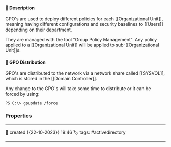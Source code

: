 
#### 📔 Description

GPO's are used to deploy different policies for each [[Organizational Unit]], meaning having different configurations and security baselines to [[Users]] depending on their department.

They are managed with the tool "Group Policy Management". Any policy applied to a [[Organizational Unit]] will be applied to sub-[[Organizational Unit]]s.

####  📗 GPO Distribution

GPO's are distributed to the network via a network share called [[SYSVOL]], which is stored in the [[Domain Controller]]. 

Any change to the GPO's will take some time to distribute or it can be forced by using:

```
PS C:\> gpupdate /force
```





### Properties
---
📆 created   {{22-10-2023}} 19:46
🏷️ tags: #activedirectory 

---
